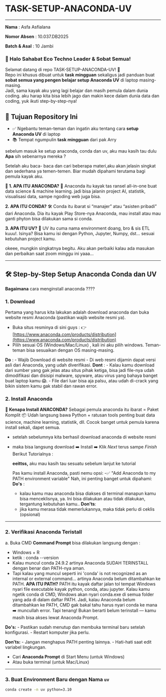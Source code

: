 # TASK-SETUP-ANACONDA-UV
----
**Nama** : Asfa Asfialana

**Nomor Absen** : 10.037.DB2025

**Batch & Asal** : 10 Jambi

### 👋 Halo Sahabat Eco Techno Leader & Sobat Semua!

Selamat datang di repo TASK-SETUP-ANACONDA-UV! 🎉  
Repo ini khusus dibuat untuk **task mingguan** sekaligus jadi panduan buat **sobat semua yang pengen belajar setup Anaconda UV** di laptop masing-masing.  
Jadi, sama kayak aku yang lagi belajar dan masih pemula dalam dunia coding. aku harap kita bisa lebih jago dan makin kece dalam dunia data dan coding, yuk ikuti step-by-step-nya!


## 🎯 Tujuan Repository Ini

- ✅ Ngebantu teman-teman dan ingatin aku tentang cara **setup Anaconda UV** di laptop
- 📚 Tempat ngumpulin **task mingguan** dari pak  Arry

sebelum masuk ke setup anaconda, conda dan uv, aku mau kasih tau dulu **Apa** sih sebenarnya mereka ?

Setelah aku baca- baca dan cari beberapa materi,aku akan jelasin singkat dan sederhana ya temen-temen. Biar mudah dipahami terutama bagi pemula kayak aku. 

**🐍 1. APA ITU ANACONDA?**
🎒 Anaconda itu kayak tas ransel all-in-one buat data science & machine learning. jadi bisa jalanin project AI, statistik, visualisasi data, sampe ngoding web juga bisa.

**2. APA ITU CONDA?**
🛠️ Conda itu ibarat si “manajer” atau “asisten pribadi” dari Anaconda. Dia itu kayak Play Store-nya Anaconda, mau install atau mau ganti phyton bisa dilakukan sama si conda. 

**3. APA ITU UV?**
🌱 UV itu cuma nama environment doang, bro & sis ETL kuuu!. Isinya? Bisa kamu isi dengan Python, Jupyter, Numpy, dst… sesuai kebutuhan project kamu.

okeee, mungkin singkatnya begitu. Aku akan perbaiki kalau ada masukan dan perbaikan saat zoom minggu ini yaaa...

---

## 🛠️ Step-by-Step Setup Anaconda Conda dan UV

**Bagaimana** cara menginstall anaconda ????

### 1. Download 

Pertama yang harus kita lakukan adalah download anaconda dan buka website resmi Anaconda (pastikan wajib website resmi ya). 
- Buka situs resminya di sini guys :
    👉 [https://www.anaconda.com/products/distribution](https://www.anaconda.com/products/distribution)
- Pilih sesuai OS (Windows/Mac/Linux) , kali ini aku pilih windows. Teman-teman bisa sesuaikan dengan OS masing-masing.


**Do** :
    - Wajib Download di website resmi
    - Di web resmi dijamin dapat versi asli dari Anaconda, yang udah diverifikasi.
**Dont** :
    - Kalau kamu download dari sumber yang gak jelas atau situs pihak ketiga, bisa jadi file-nya udah dimodifikasi dan disisipi malware, spyware, atau virus yang bahaya banget buat laptop kamu 😱. 
    - File dari luar bisa aja palsu, atau udah di-crack yang bikin sistem kamu gak stabil dan rawan error.

### 2. Install Anaconda

**🐍 Kenapa Install ANACONDA?**
Sebagai pemula anaconda itu ibarat = Paket Komplit 📦
Udah langsung bawa Python + ratusan tools penting buat data science, machine learning, statistik, dll. Cocok banget untuk pemula karena install sekali, dapet semua.
- setelah sebelumnya kita berhasil download anaconda di website resmi 
- maka bisa langsung download ➡️ Install ➡️ Klik *Next* terus sampe *Finish*
Berikut Tutorialnya : 
  
  **eeittss,** aku mau kasih tau sesuatu sebelum lanjut ke tutorial

  Pas kamu install Anaconda, pasti nemu opsi:
-✅ "Add Anaconda to my PATH environment variable"
Nah, ini penting banget untuk dipahami:
**Do's** :
    - kalau kamu mau anaconda bisa diakses di terminal manapun kamu bisa menceklisnya, ya. Ini bisa dilakukan atau tidak dilakukan, tergantung kebutuhan kamu..
**Don'ts**:
    - jika kamu merasa tidak memerlukannya, maka tidak perlu di ceklis (opsional)
      
-----

### 2. Verifikasi Anaconda Teristall
a. Buka CMD **Command Prompt** bisa dilakukan langsung dengan : 
  - Windows + R
  - ketik : conda --version
  - Kalau muncul conda 24.9.2 artinya Anaconda SUDAH TERINSTALL dengan benar dan PATH-nya aman.
  - Tapi kalau yang muncul seperti ini 'conda' is not recognized as an internal or external command... artinya Anaconda belum ditambahkan ke PATH.
**APA ITU PATH?**
PATH itu kayak daftar jalan tol tempat Windows nyari file executable kayak python, conda, atau jupyter.
Kalau kamu ngetik conda di CMD, Windows akan nyari conda.exe di semua folder yang ada di dalam daftar PATH.
Jadi, kalau Anaconda belum ditambahkan ke PATH, CMD gak bakal tahu harus nyari conda ke mana ➡️ muncullah error. Tapi tenang! Bukan berarti belum terinstall — kamu masih bisa akses lewat Anaconda Prompt.

**Do's:**
    - Pastikan sudah menutup dan membuka terminal baru setelah konfigurasi.
    - Restart komputer jika perlu.

**Don'ts:**
    - Jangan menghapus PATH penting lainnya.
    - Hati-hati saat edit variabel lingkungan.


- Cari **Anaconda Prompt** di Start Menu (untuk Windows)
- Atau buka terminal (untuk Mac/Linux)

---



### 3. Buat Environment Baru dengan Nama `uv`

```bash
conda create -n uv python=3.10


